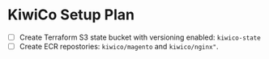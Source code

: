 # KiwiCo Setup Plan

- [ ] Create Terraform S3 state bucket with versioning enabled: `kiwico-state`
- [ ] Create ECR repostories: `kiwico/magento` and `kiwico/nginx"`.
